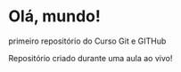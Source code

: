 # Olá, mundo!
 primeiro repositório do Curso Git e GITHub

Repositório criado durante uma aula ao vivo!
 

 
